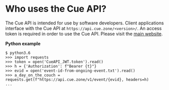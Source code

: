 # Who uses the Cue API?

The Cue API is intended for use by software developers. Client applications interface with the Cue API at ```https://api.cue.zone/<version>/```. An access token is required in order to use the Cue API. Please visit the [main website](https://cue.zone).

**Python example**

```
$ python3.6
>>> import requests
>>> token = open('CueAPI_JWT.token').read()
>>> h = {'Authorization': f"Bearer {t}"}
>>> evid = open('event-id-from-ongoing-event.txt').read()
>>> a_day_on_the_couch = requests.get(f"https://api.cue.zone/v1/event/{evid}, headers=h)
...
```
